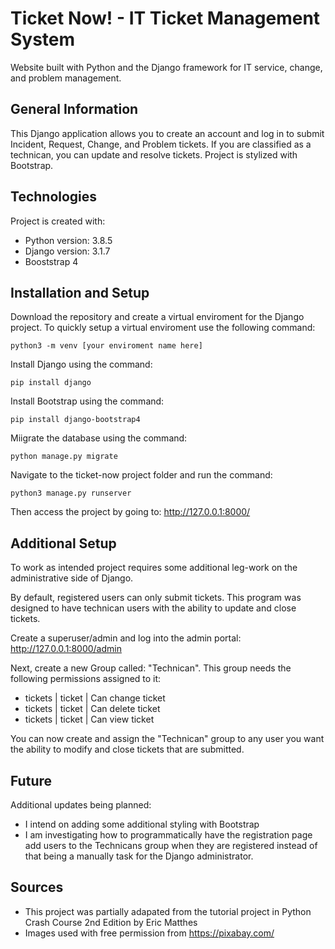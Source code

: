 # Ticket Now! - IT Ticket Management System
Website built with Python and the Django framework for IT service, change, and problem management.


## General Information
This Django application allows you to create an account and log in to submit Incident, Request, Change, and 
Problem tickets. If you are classified as a technican, you can update and resolve tickets. Project is stylized with
Bootstrap.

## Technologies
Project is created with:
* Python version: 3.8.5 
* Django version: 3.1.7
* Booststrap 4


## Installation and Setup

Download the repository and create a virtual enviroment for the Django project. To quickly setup a virtual enviroment use the following command:
```
python3 -m venv [your enviroment name here]
```

Install Django using the command:
```
pip install django
```

Install Bootstrap using the command:
```
pip install django-bootstrap4
```
Miigrate the database using the command:
```
python manage.py migrate

```

Navigate to the ticket-now project folder and run the command:
```
python3 manage.py runserver
```
Then access the project by going to: http://127.0.0.1:8000/

## Additional Setup

To work as intended project requires some additional leg-work on the administrative side of Django.

By default, registered users can only submit tickets. This program was designed to have technican users with the ability 
to update and close tickets.

Create a superuser/admin and log into the admin portal: http://127.0.0.1:8000/admin

Next, create a new Group called: "Technican".
This group needs the following permissions assigned to it:
* tickets | ticket | Can change ticket
* tickets | ticket | Can delete ticket 
* tickets | ticket | Can view ticket

You can now create and assign the "Technican" group to any user you want the ability to modify and close tickets that are submitted.

## Future
Additional updates being planned:
* I intend on adding some additional styling with Bootstrap
* I am investigating how to programmatically have the registration page add users to the Technicans group when they are registered instead of that being a manually task for the Django
administrator.


## Sources
* This project was partially adapated from the tutorial project in Python Crash Course 2nd Edition by Eric Matthes
* Images used with free permission from https://pixabay.com/

